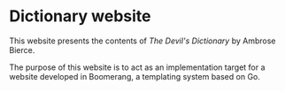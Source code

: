 # Dictionary website

This website presents the contents of <i>The Devil's Dictionary</i>
by Ambrose Bierce.

The purpose of this website is to act as an implementation target for
a website developed in Boomerang, a templating system based on Go.


